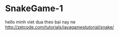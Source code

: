 # SnakeGame-1
hello
minh viet dua theo bai nay ne
http://zetcode.com/tutorials/javagamestutorial/snake/
